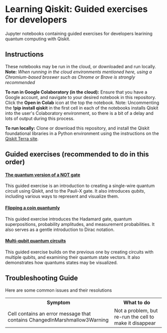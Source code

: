 # Learning Qiskit: Guided exercises for developers
Jupyter notebooks containing guided exercises for developers learining quantum computing with Qiskit.

## Instructions
These notebooks may be run in the cloud, or downloaded and run locally. 
**Note:** *When running in the cloud environments mentioned here, using a Chromium-based broswer such as Chrome or Brave is strongly recommended*

**To run in Google Colaboratory (in the cloud):** Ensure that you have a Google account, and navigate to your desired notebook in this repository. Click the **Open in Colab** icon at the top the notebook.
Note: Uncommenting the **!pip install qiskit** in the first cell in each of the notebooks installs Qiskit into the user's Colaboratory environment, so there is a bit of a delay and lots of output during this process.

**To run locally:** Clone or download this repository, and install the Qiskit foundational libraries in a Python environment using the instructions on the [Qiskit Terra site](https://qiskit.org/terra).

## Guided exercises (recommended to do in this order)
#### [The quantum version of a NOT gate](./quantum_not_gate_qiskit.ipynb)
This guided exercise is an introduction to creating a single-wire quantum circuit using Qiskit, and to the Pauli-X gate. It also introduces *qubits*, including various ways to represent and visualize them. 

#### [Flipping a coin quantumly](./quantum_coin_flipping.ipynb)
This guided exercise introduces the Hadamard gate, quantum superpositions, probability amplitudes, and measurement probabilities. It also serves as a gentle introduction to Dirac notation.

#### [Multi-qubit quantum circuits](./multi_qubit_circuits.ipynb)
This guided exercise builds on the previous one by creating circuits with multiple qubits, and examining their quantum state vectors. It also demonstrates how quantums states may be visualized.

## Troubleshooting Guide
Here are some common issues and their resolutions
<table>
    <tr>
        <th>Symptom</th>
        <th>What to do</th>
    </tr>
    <tr>
        <td>Cell contains an error message that contains ChangedInMarshmallow3Warning</td>
        <td>Not a problem, but re-run the cell to make it disappear</td>
    </tr>
</table>
